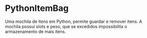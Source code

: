 # PythonItemBag
Uma mochila de itens em Python, permite guardar e remover itens. A mochila possui slots e peso, que se excedidos impossibilita o armazenamento de mais itens.
